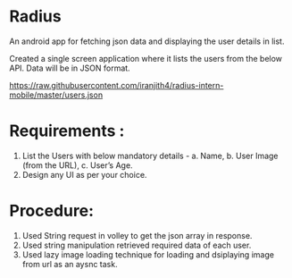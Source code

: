# Radius
An android app for fetching json data and displaying the user details in list.

Created a single screen application where it lists the users from the below API. Data will be in JSON format.

https://raw.githubusercontent.com/iranjith4/radius-intern-mobile/master/users.json

# Requirements :
1. List the Users with below mandatory details - 
a. Name, 
b. User Image (from the URL), 
c. User’s Age.
2. Design any UI as per your choice.

# Procedure:
1. Used String request in volley to get the json array in response.
2. Used string manipulation retrieved required data of each user.
3. Used lazy image loading technique for loading and dsiplaying image from url as an aysnc task.
